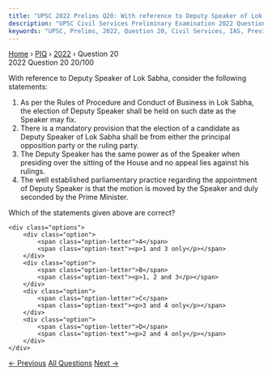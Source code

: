 ```yaml
---
title: "UPSC 2022 Prelims Q20: With reference to Deputy Speaker of Lok Sabha, consider the..."
description: "UPSC Civil Services Preliminary Examination 2022 Question 20 with options and answer"
keywords: "UPSC, Prelims, 2022, Question 20, Civil Services, IAS, Previous Year Questions"
---
```


<nav class="breadcrumb">
    <a href="../../">Home</a>
    <span>›</span>
    <a href="../">PIQ</a>
    <span>›</span>
    <a href="./">2022</a>
    <span>›</span>
    <span>Question 20</span>
</nav>

<div class="question-header">
    <div class="question-meta">
        <span class="year-badge">2022</span>
        <span class="question-number">Question 20</span>
        <span class="progress">20/100</span>
    </div>
    <div class="progress-bar">
        <div class="progress-fill" style="width: 20.0%"></div>
    </div>
</div>

<div class="question-content">
    <div class="question-text">
        <p>With reference to Deputy Speaker of Lok Sabha, consider the following<br />
statements:</p>
<ol>
<li>As per the Rules of Procedure and Conduct of Business in Lok Sabha, the election of Deputy Speaker shall be held on such date as the Speaker may fix.</li>
<li>There is a mandatory provision that the election of a candidate as Deputy Speaker of Lok Sabha shall be from either the principal opposition party or the ruling party.</li>
<li>The Deputy Speaker has the same power as of the Speaker when presiding over the sitting of the House and no appeal lies against his rulings.</li>
<li>The well established parliamentary practice regarding the appointment of Deputy Speaker is that the motion is moved by the Speaker and duly seconded by the Prime Minister.</li>
</ol>
<p>Which of the statements given above are correct?</p>
    </div>
    
    <div class="options">
        <div class="option">
            <span class="option-letter">A</span>
            <span class="option-text"><p>1 and 3 only</p></span>
        </div>
        <div class="option">
            <span class="option-letter">B</span>
            <span class="option-text"><p>1, 2 and 3</p></span>
        </div>
        <div class="option">
            <span class="option-letter">C</span>
            <span class="option-text"><p>3 and 4 only</p></span>
        </div>
        <div class="option">
            <span class="option-letter">D</span>
            <span class="option-text"><p>2 and 4 only</p></span>
        </div>
    </div>
</div>

<div class="question-nav">
    <a href="../q019-with-reference-to-ayushman-bharat-digital-mission/" class="nav-btn prev">← Previous</a>
    <a href="../" class="nav-btn center">All Questions</a>
    <a href="../q021-among-the-following-crops-which-one-is-the-most-im/" class="nav-btn next">Next →</a>
</div>
